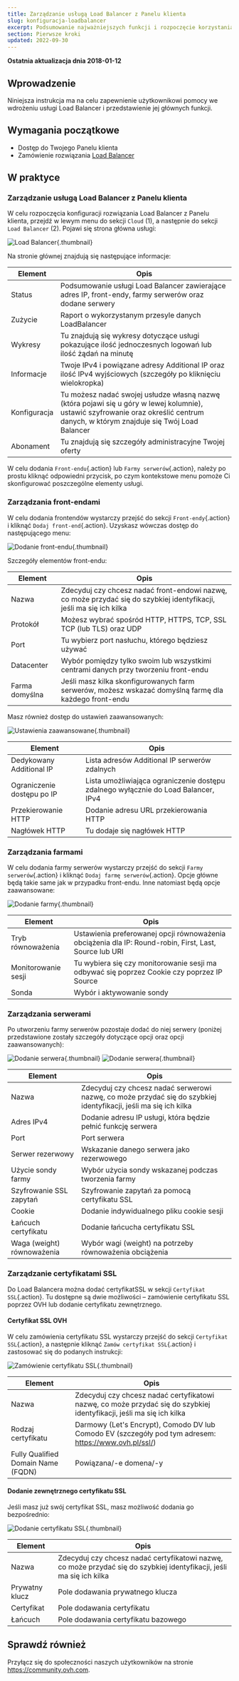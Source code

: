 ```yaml
---
title: Zarządzanie usługą Load Balancer z Panelu klienta
slug: konfiguracja-loadbalancer
excerpt: Podsumowanie najważniejszych funkcji i rozpoczęcie korzystania z usługi Load Balancer z Panelu klienta
section: Pierwsze kroki
updated: 2022-09-30
---
```


**Ostatnia aktualizacja dnia 2018-01-12**

## Wprowadzenie
Niniejsza instrukcja ma na celu zapewnienie użytkownikowi pomocy we wdrożeniu usługi Load Balancer i przedstawienie jej głównych funkcji.

## Wymagania początkowe

- Dostęp do Twojego Panelu klienta
- Zamówienie rozwiązania [Load Balancer]( https://www.ovh.pl/rozwiazania/load-balancer/)

## W praktyce

### Zarządzanie usługą Load Balancer z Panelu klienta

W celu rozpoczęcia konfiguracji rozwiązania Load Balancer z Panelu klienta, przejdź w lewym menu do sekcji `Cloud` (1), a następnie do sekcji `Load Balancer` (2). Pojawi się strona główna usługi:

![Load Balancer](images/lb_main_page.png){.thumbnail}

Na stronie głównej znajdują się następujące informacje:

|Element|Opis|
|---|---|
|Status|Podsumowanie usługi Load Balancer zawierające adres IP, front-endy, farmy serwerów oraz dodane serwery|
|Zużycie|Raport o wykorzystanym przesyle danych LoadBalancer|
|Wykresy|Tu znajdują się wykresy dotyczące usługi pokazujące ilość jednoczesnych logowań lub ilość żądań na minutę|
|Informacje|Twoje IPv4 i powiązane adresy Additional IP oraz ilość IPv4 wyjściowych (szczegóły po kliknięciu wielokropka)|
|Konfiguracja|Tu możesz nadać swojej usłudze własną nazwę (która pojawi się u góry w lewej kolumnie), ustawić szyfrowanie oraz określić centrum danych, w którym znajduje się Twój Load Balancer|
|Abonament|Tu znajdują się szczegóły administracyjne Twojej oferty|

W celu dodania `Front-endu`{.action} lub `Farmy serwerów`{.action}, należy po prostu kliknąć odpowiedni przycisk, po czym kontekstowe menu pomoże Ci skonfigurować poszczególne elementy usługi.

### Zarządzania front-endami

W celu dodania frontendów wystarczy przejść do sekcji `Front-endy`{.action} i kliknąć `Dodaj front-end`{.action}. Uzyskasz wówczas dostęp do następującego menu:

![Dodanie front-endu](images/add_frontend.png){.thumbnail}

Szczegóły elementów front-endu:

|Element|Opis|
|---|---|
|Nazwa|Zdecyduj czy chcesz nadać front-endowi nazwę, co może przydać się do szybkiej identyfikacji, jeśli ma się ich kilka|
|Protokół|Możesz wybrać spośród HTTP, HTTPS, TCP, SSL TCP (lub TLS) oraz UDP|
|Port|Tu wybierz port nasłuchu, którego będziesz używać|
|Datacenter|Wybór pomiędzy tylko swoim lub wszystkimi centrami danych przy tworzeniu front-endu|
|Farma domyślna|Jeśli masz kilka skonfigurowanych farm serwerów, możesz wskazać domyślną farmę dla każdego front-endu|

Masz również dostęp do ustawień zaawansowanych:

![Ustawienia zaawansowane](images/advanced_frontend.png){.thumbnail}

|Element|Opis|
|---|---|
|Dedykowany Additional IP|Lista adresów Additional IP serwerów zdalnych|
|Ograniczenie dostępu po IP|Lista umożliwiająca ograniczenie dostępu zdalnego wyłącznie do Load Balancer, IPv4|
|Przekierowanie HTTP|Dodanie adresu URL przekierowania HTTP|
|Nagłówek HTTP|Tu dodaje się nagłówek HTTP|

### Zarządzania farmami

W celu dodania farmy serwerów wystarczy przejść do sekcji `Farmy serwerów`{.action} i kliknąć `Dodaj farmę serwerów`{.action}. Opcje główne będą takie same jak w przypadku front-endu. Inne natomiast będą opcje zaawansowane:

![Dodanie farmy](images/advanced_cluster.png){.thumbnail}

|Element|Opis|
|---|---|
|Tryb równoważenia|Ustawienia preferowanej opcji równoważenia obciążenia dla IP: Round-robin, First, Last, Source lub URI|
|Monitorowanie sesji|Tu wybiera się czy monitorowanie sesji ma odbywać się poprzez Cookie czy poprzez IP Source|
|Sonda|Wybór i aktywowanie sondy|

### Zarządzania serwerami

Po utworzeniu farmy serwerów pozostaje dodać do niej serwery (poniżej przedstawione zostały szczegóły dotyczące opcji oraz opcji zaawansowanych):

![Dodanie serwera](images/add_server.png){.thumbnail}
![Dodanie serwera](images/add_server_advanced.png){.thumbnail}

|Element|Opis|
|---|---|
|Nazwa|Zdecyduj czy chcesz nadać serwerowi nazwę, co może przydać się do szybkiej identyfikacji, jeśli ma się ich kilka|
|Adres IPv4|Dodanie adresu IP usługi, która będzie pełnić funkcję serwera|
|Port|Port serwera|
|Serwer rezerwowy|Wskazanie danego serwera jako rezerwowego|
|Użycie sondy farmy|Wybór użycia sondy wskazanej podczas tworzenia farmy|
|Szyfrowanie SSL zapytań|Szyfrowanie zapytań za pomocą certyfikatu SSL|
|Cookie|Dodanie indywidualnego pliku cookie sesji|
|Łańcuch certyfikatu|Dodanie łańcucha certyfikatu SSL|
|Waga (weight) równoważenia|Wybór wagi (weight) na potrzeby równoważenia obciążenia|

### Zarządzanie certyfikatami SSL

Do Load Balancera można dodać  certyfikatSSL w sekcji `Certyfikat SSL`{.action}. Tu dostępne są dwie możliwości – zamówienie certyfikatu SSL poprzez OVH lub dodanie certyfikatu zewnętrznego.

#### Certyfikat SSL OVH

W celu zamówienia certyfikatu SSL wystarczy przejść do sekcji `Certyfikat SSL`{.action}, a następnie kliknąć `Zamów certyfikat SSL`{.action} i zastosować się do podanych instrukcji:

![Zamówienie certyfikatu SSL](images/ordering_ssl.png){.thumbnail}

|Element|Opis|
|---|---|
|Nazwa|Zdecyduj czy chcesz nadać certyfikatowi nazwę, co może przydać się do szybkiej identyfikacji, jeśli ma się ich kilka|
|Rodzaj certyfikatu|Darmowy (Let's Encrypt), Comodo DV lub Comodo EV (szczegóły pod tym adresem: https://www.ovh.pl/ssl/)|
|Fully Qualified Domain Name (FQDN)|Powiązana/-e domena/-y|

#### Dodanie zewnętrznego certyfikatu SSL

Jeśli masz już swój certyfikat SSL, masz możliwość dodania go bezpośrednio:

![Dodanie certyfikatu SSL](images/external_ssl.png){.thumbnail}

|Element|Opis|
|---|---|
|Nazwa|Zdecyduj czy chcesz nadać certyfikatowi nazwę, co może przydać się do szybkiej identyfikacji, jeśli ma się ich kilka|
|Prywatny klucz|Pole dodawania prywatnego klucza|
|Certyfikat|Pole dodawania certyfikatu|
|Łańcuch|Pole dodawania certyfikatu bazowego|

## Sprawdź również

Przyłącz się do społeczności naszych użytkowników na stronie <https://community.ovh.com>.